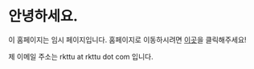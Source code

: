 # 안녕하세요.

이 홈페이지는 임시 페이지입니다. 홈페이지로 이동하시려면 [이곳](https://www.rkttu.com/)을 클릭해주세요!

제 이메일 주소는 rkttu at rkttu dot com 입니다.
